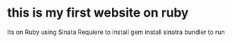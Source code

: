 # this is my first website on ruby
 Its on Ruby using Sinata
 Requiere to install gem install sinatra bundler to run 